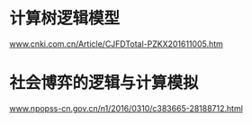 # 计算树逻辑模型


www.cnki.com.cn/Article/CJFDTotal-PZKX201611005.htm




# 社会博弈的逻辑与计算模拟




www.npopss-cn.gov.cn/n1/2016/0310/c383665-28188712.html
































